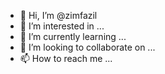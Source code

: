 - 👋 Hi, I’m @zimfazil
- 👀 I’m interested in ...
- 🌱 I’m currently learning ...
- 💞️ I’m looking to collaborate on ...
- 📫 How to reach me ...

<!---
zimfazil/zimfazil is a ✨ special ✨ repository because its `README.md` (this file) appears on your GitHub profile.
You can click the Preview link to take a look at your changes.
--->

